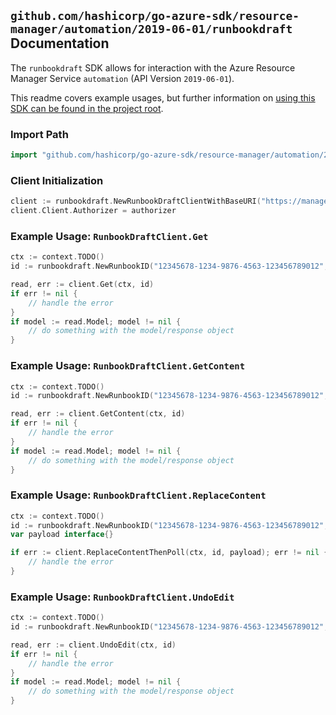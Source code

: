 
## `github.com/hashicorp/go-azure-sdk/resource-manager/automation/2019-06-01/runbookdraft` Documentation

The `runbookdraft` SDK allows for interaction with the Azure Resource Manager Service `automation` (API Version `2019-06-01`).

This readme covers example usages, but further information on [using this SDK can be found in the project root](https://github.com/hashicorp/go-azure-sdk/tree/main/docs).

### Import Path

```go
import "github.com/hashicorp/go-azure-sdk/resource-manager/automation/2019-06-01/runbookdraft"
```


### Client Initialization

```go
client := runbookdraft.NewRunbookDraftClientWithBaseURI("https://management.azure.com")
client.Client.Authorizer = authorizer
```


### Example Usage: `RunbookDraftClient.Get`

```go
ctx := context.TODO()
id := runbookdraft.NewRunbookID("12345678-1234-9876-4563-123456789012", "example-resource-group", "automationAccountValue", "runbookValue")

read, err := client.Get(ctx, id)
if err != nil {
	// handle the error
}
if model := read.Model; model != nil {
	// do something with the model/response object
}
```


### Example Usage: `RunbookDraftClient.GetContent`

```go
ctx := context.TODO()
id := runbookdraft.NewRunbookID("12345678-1234-9876-4563-123456789012", "example-resource-group", "automationAccountValue", "runbookValue")

read, err := client.GetContent(ctx, id)
if err != nil {
	// handle the error
}
if model := read.Model; model != nil {
	// do something with the model/response object
}
```


### Example Usage: `RunbookDraftClient.ReplaceContent`

```go
ctx := context.TODO()
id := runbookdraft.NewRunbookID("12345678-1234-9876-4563-123456789012", "example-resource-group", "automationAccountValue", "runbookValue")
var payload interface{}

if err := client.ReplaceContentThenPoll(ctx, id, payload); err != nil {
	// handle the error
}
```


### Example Usage: `RunbookDraftClient.UndoEdit`

```go
ctx := context.TODO()
id := runbookdraft.NewRunbookID("12345678-1234-9876-4563-123456789012", "example-resource-group", "automationAccountValue", "runbookValue")

read, err := client.UndoEdit(ctx, id)
if err != nil {
	// handle the error
}
if model := read.Model; model != nil {
	// do something with the model/response object
}
```
